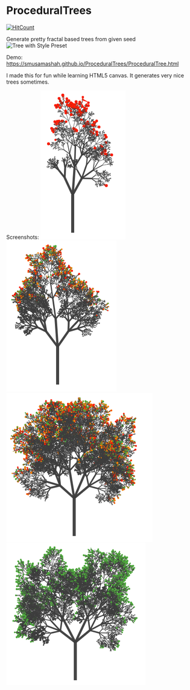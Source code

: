 # ProceduralTrees
[![HitCount](http://hits.dwyl.io/smusamashah/ProceduralTrees.svg)](http://hits.dwyl.io/smusamashah/ProceduralTrees)

Generate pretty fractal based trees from given seed  
![Tree with Style Preset](https://smusamashah.github.io/ProceduralTrees/samples/tree1.png)

Demo: https://smusamashah.github.io/ProceduralTrees/ProceduralTree.html

I made this for fun while learning HTML5 canvas. It generates very nice trees sometimes.

Screenshots: 
![Tree with Style Preset](/samples/tree1.png)
![Tree with Default Preset](/samples/tree2.png)
![Tree with Default Preset](/samples/tree3.png)
![Tree with Default Preset](/samples/tree4.png)
